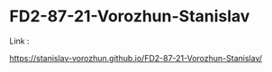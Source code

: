 # FD2-87-21-Vorozhun-Stanislav

Link :

https://stanislav-vorozhun.github.io/FD2-87-21-Vorozhun-Stanislav/

